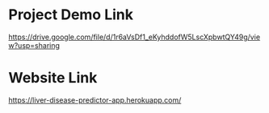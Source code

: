 # Project Demo Link
https://drive.google.com/file/d/1r6aVsDf1_eKyhddofW5LscXpbwtQY49g/view?usp=sharing

# Website Link
https://liver-disease-predictor-app.herokuapp.com/
